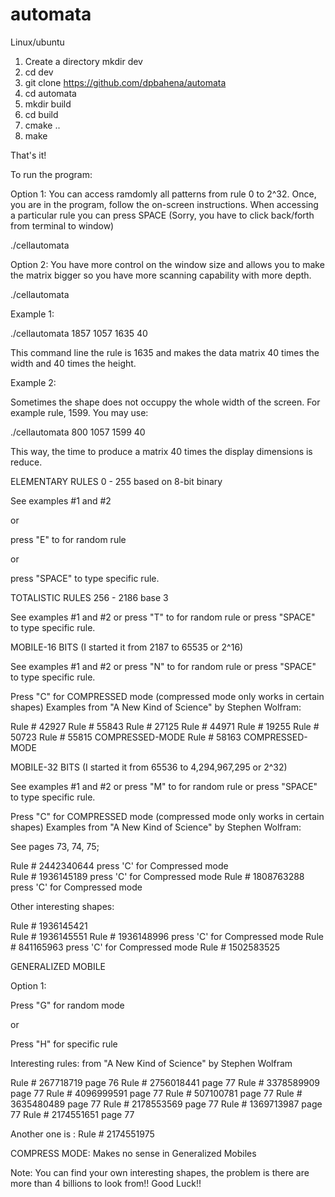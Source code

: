 # automata

Linux/ubuntu


1. Create a directory 
    mkdir dev
2. cd dev
3. git clone https://github.com/dpbahena/automata
4. cd automata
5. mkdir build
6. cd build
7. cmake ..
8. make


That's it!

To run the program:

Option 1:   You can access ramdomly all patterns from rule 0 to 2^32. Once, you are in the program, follow the on-screen instructions.
            When accessing a particular rule you can press SPACE  (Sorry, you have to click back/forth from terminal to window)

 ./cellautomata 


Option 2:   You have more control on the window size and allows you to make the matrix bigger so you have more scanning capability with more depth.

./cellautomata <display width> <display hight> <rule> <matrix-multiplier>
             
Example 1:

./cellautomata 1857 1057 1635 40     

This command line the rule is 1635 and makes the data matrix 40 times the width and 40 times the height. 

Example 2: 

Sometimes the shape does not occuppy the whole width of the screen. For example rule, 1599.  You may use:

./cellautomata 800 1057 1599 40        

This way, the time to produce a matrix 40 times the display dimensions is reduce. 


ELEMENTARY RULES  0 - 255    based on 8-bit binary

 See examples #1 and #2

 or

 press "E" to for random rule

 or 
 
 press "SPACE" to type specific rule.

TOTALISTIC RULES  256 - 2186   base 3

See examples #1 and #2 or press "T" to for random rule or  press "SPACE" to type specific rule.

MOBILE-16 BITS     (I started it from 2187 to 65535 or 2^16)

See examples #1 and #2 or press "N" to for random rule or  press "SPACE" to type specific rule.

Press "C" for COMPRESSED mode (compressed mode only works in certain shapes)
Examples from "A New Kind of Science" by Stephen Wolfram:

Rule # 42927
Rule # 55843
Rule # 27125
Rule # 44971
Rule # 19255
Rule # 50723
Rule # 55815   COMPRESSED-MODE
Rule # 58163   COMPRESSED-MODE


MOBILE-32 BITS     (I started it from 65536 to 4,294,967,295  or 2^32)

See examples #1 and #2 or press "M" to for random rule or  press "SPACE" to type specific rule.

Press "C" for COMPRESSED mode (compressed mode only works in certain shapes)
Examples from "A New Kind of Science" by Stephen Wolfram:

See pages 73, 74, 75;

Rule # 2442340644  press 'C' for Compressed mode     
Rule # 1936145189  press 'C' for Compressed mode
Rule # 1808763288  press 'C' for Compressed mode


Other interesting shapes:

Rule # 1936145421  
Rule # 1936145551
Rule # 1936148996  press 'C' for Compressed mode
Rule # 841165963   press 'C' for Compressed mode
Rule # 1502583525






GENERALIZED MOBILE

Option 1:

Press "G" for random mode

or

Press "H" for specific rule

Interesting rules:
from "A New Kind of Science" by Stephen Wolfram 

Rule # 267718719    page 76
Rule # 2756018441   page 77
Rule # 3378589909   page 77
Rule # 4096999591   page 77
Rule #  507100781   page 77
Rule # 3635480489   page 77
Rule # 2178553569   page 77
Rule # 1369713987   page 77
Rule # 2174551651   page 77


Another one is :   Rule # 2174551975 

COMPRESS MODE: Makes no sense in Generalized Mobiles



Note:  You can find your own interesting shapes, the problem is there are more than 4 billions to look from!!
Good Luck!!



